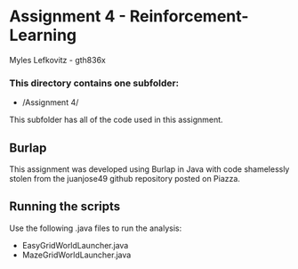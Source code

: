 # Assignment 4 - Reinforcement-Learning

Myles Lefkovitz - gth836x

### This directory contains one subfolder:
- /Assignment 4/

This subfolder has all of the code used in this assignment. 

## Burlap
This assignment was developed using Burlap in Java with code shamelessly stolen from the juanjose49 github repository posted on Piazza.

## Running the scripts

Use the following .java files to run the analysis:

- EasyGridWorldLauncher.java
- MazeGridWorldLauncher.java


